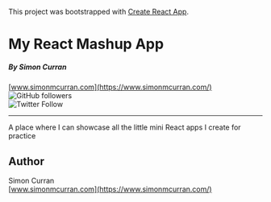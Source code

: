 This project was bootstrapped with [Create React App](https://github.com/facebook/create-react-app).

# My React Mashup App
##### By Simon Curran

[www.simonmcurran.com](https://www.simonmcurran.com/)  
![GitHub followers](https://img.shields.io/github/followers/SimoSultan?style=social)  
![Twitter Follow](https://img.shields.io/twitter/follow/simo_sultan?style=social)

----


A place where I can showcase all the little mini React apps I create for practice



## Author
Simon Curran  
[www.simonmcurran.com](https://www.simonmcurran.com/)

